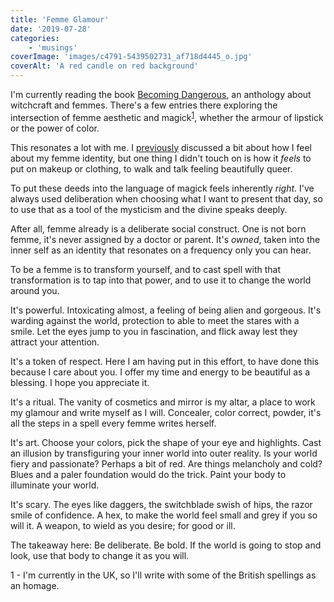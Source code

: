```yaml
---
title: 'Femme Glamour'
date: '2019-07-28'
categories:
    - 'musings'
coverImage: 'images/c4791-5439502731_af718d4445_o.jpg'
coverAlt: 'A red candle on red background'
---
```


I'm currently reading the book [Becoming Dangerous](https://www.goodreads.com/book/show/36555616-becoming-dangerous), an anthology about witchcraft and femmes. There's a few entries there exploring the intersection of femme aesthetic and magick<sup>[1](#1)</sup>, whether the armour of lipstick or the power of color.

This resonates a lot with me. I [previously](https://echonyc.name/2019/02/fabulous-and-femme/) discussed a bit about how I feel about my femme identity, but one thing I didn't touch on is how it _feels_ to put on makeup or clothing, to walk and talk feeling beautifully queer.

To put these deeds into the language of magick feels inherently _right_. I've always used deliberation when choosing what I want to present that day, so to use that as a tool of the mysticism and the divine speaks deeply.

After all, femme already is a deliberate social construct. One is not born femme, it's never assigned by a doctor or parent. It's _owned_, taken into the inner self as an identity that resonates on a frequency only you can hear.

To be a femme is to transform yourself, and to cast spell with that transformation is to tap into that power, and to use it to change the world around you.

It's powerful. Intoxicating almost, a feeling of being alien and gorgeous. It's warding against the world, protection to able to meet the stares with a smile. Let the eyes jump to you in fascination, and flick away lest they attract your attention.

It's a token of respect. Here I am having put in this effort, to have done this because I care about you. I offer my time and energy to be beautiful as a blessing. I hope you appreciate it.

It's a ritual. The vanity of cosmetics and mirror is my altar, a place to work my glamour and write myself as I will. Concealer, color correct, powder, it's all the steps in a spell every femme writes herself.

It's art. Choose your colors, pick the shape of your eye and highlights. Cast an illusion by transfiguring your inner world into outer reality. Is your world fiery and passionate? Perhaps a bit of red. Are things melancholy and cold? Blues and a paler foundation would do the trick. Paint your body to illuminate your world.

It's scary. The eyes like daggers, the switchblade swish of hips, the razor smile of confidence. A hex, to make the world feel small and grey if you so will it. A weapon, to wield as you desire; for good or ill.

The takeaway here: Be deliberate. Be bold. If the world is going to stop and look, use that body to change it as you will.

<a name="1"></a>1 - I'm currently in the UK, so I'll write with some of the British spellings as an homage.
